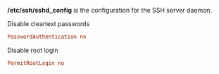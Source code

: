 **/etc/ssh/sshd_config** is the configuration for the SSH server daemon.

Disable cleartext passwords
```ini
PasswordAuthentication no
```

Disable root login
```ini
PermitRootLogin no
```
